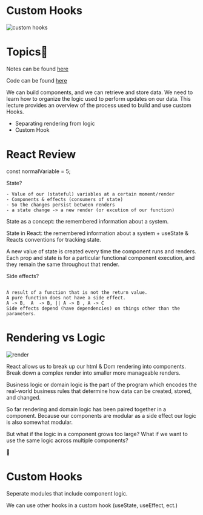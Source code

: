 
# Custom Hooks
![custom hooks](https://raw.githubusercontent.com/tborsa/lectures/master/week7/day4/assets/hooks.jpg)


# Topics📢

Notes can be found [here](https://github.com/tborsa/lectures/tree/master/week7/day4)

Code can be found [here](https://github.com/tborsa/react-week-playground)

We can build components, and we can retrieve and store data. We need to learn how to organize the logic used to perform updates on our data. This lecture provides an overview of the process used to build and use custom Hooks.

- Separating rendering from logic
- Custom Hook

# React Review

const normalVariable = 5;

State?

```
- Value of our (stateful) variables at a certain moment/render
- Components & effects (consumers of state)
- So the changes persist between renders
- a state change -> a new render (or excution of our function)

```

State as a concept: the remembered information about a system.

State in React: the remembered information about a system + useState & Reacts conventions for tracking state. 

A new value of state is created every time the component runs and renders.
Each prop and state is for a particular functional component execution, and they remain the same throughout that render. 


Side effects?

```

A result of a function that is not the return value.
A pure function does not have a side effect.
A -> B,  A  -> B, || A -> B , A -> C
Side effects depend (have dependencies) on things other than the parameters.

```


# Rendering vs Logic
![render](https://raw.githubusercontent.com/tborsa/lectures/master/week7/day4/assets/render.jpg)


React allows us to break up our html & Dom rendering into components. 
Break down a complex render into smaller more manageable renders. 

Business logic or domain logic is the part of the program which encodes the real-world business rules that determine how data can be created, stored, and changed.

So far rendering and domain logic has been paired together in a component. Because our components are modular as a side effect our logic is also somewhat modular. 

But what if the logic in a component grows too large?
What if we want to use the same logic across multiple components?

🎣

# Custom Hooks

Seperate modules that include component logic. 


We can use other hooks in a custom hook (useState, useEffect, ect.)


